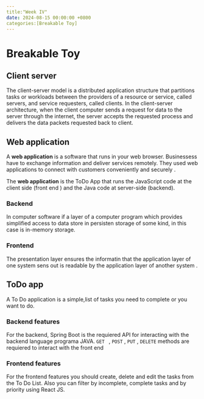 ```yaml
---
title:"Week IV"
date: 2024-08-15 00:00:00 +0800
categories:[Breakable Toy]
---
```


# Breakable Toy
## Client server
The client-server model is a distributed application structure that partitions tasks or workloads between the providers of a resource or service, called servers, and service requesters, called clients. In the client-server architecture, when the client computer sends a request for data to the server through the internet, the server accepts the requested process and delivers the data packets requested back to client.

## Web application
A **web application** is a software that runs in your web browser. Businessess have to exchange information and deliver services remotely. They used web applications to connect with customers  conveniently and securely .

The **web application** is the ToDo App that runs the JavaScript code at the client side (front end )  and the Java code at server-side (backend). 

### Backend
In computer software if a layer of a computer program which provides simplified access to data store in persisten storage of some kind, in this case is in-memory storage.

### Frontend
The presentation layer ensures the informatin that the application layer of one system sens out is readable by the application layer of another system .

## ToDo app 
A To Do application is a simple,list of tasks you need to complete or you want to do.

### Backend features
For the backend, Spring Boot is the requiered API for interacting with the backend language programa JAVA.
`GET ` , `POST` , `PUT` , `DELETE` methods are requiered to interact with the front end

### Frontend features
For the frontend features you  should create, delete and edit the tasks from the To Do List. Also you can filter by incomplete, complete tasks and by priority using React JS. 






